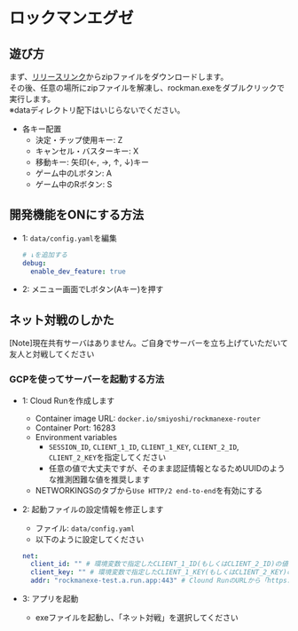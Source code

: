 # ロックマンエグゼ

## 遊び方

まず、[リリースリンク](https://github.com/sh-miyoshi/go-rockmanexe/releases/download/v0.13/project.zip)からzipファイルをダウンロードします。  
その後、任意の場所にzipファイルを解凍し、rockman.exeをダブルクリックで実行します。  
※dataディレクトリ配下はいじらないでください。

- 各キー配置
  - 決定・チップ使用キー: Z
  - キャンセル・バスターキー: X
  - 移動キー: 矢印(←, →, ↑, ↓)キー
  - ゲーム中のLボタン: A
  - ゲーム中のRボタン: S

## 開発機能をONにする方法

- 1: `data/config.yaml`を編集

  ```config.yaml
  # ↓を追加する
  debug:
    enable_dev_feature: true
  ```

- 2: メニュー画面でLボタン(Aキー)を押す

## ネット対戦のしかた

\[Note\]現在共有サーバはありません。ご自身でサーバーを立ち上げていただいて友人と対戦してください

### GCPを使ってサーバーを起動する方法

- 1: Cloud Runを作成します
  - Container image URL: `docker.io/smiyoshi/rockmanexe-router`
  - Container Port: 16283
  - Environment variables
    - `SESSION_ID`, `CLIENT_1_ID`, `CLIENT_1_KEY`, `CLIENT_2_ID`, `CLIENT_2_KEY`を指定してください
    - 任意の値で大丈夫ですが、そのまま認証情報となるためUUIDのような推測困難な値を推奨します
  - NETWORKINGSのタブから`Use HTTP/2 end-to-end`を有効にする
- 2: 起動ファイルの設定情報を修正します
  - ファイル: `data/config.yaml`
  - 以下のように設定してください

  ```yaml
  net:
    client_id: "" # 環境変数で指定したCLIENT_1_ID(もしくはCLIENT_2_ID)の値
    client_key: "" # 環境変数で指定したCLIENT_1_KEY(もしくはCLIENT_2_KEY)の値
    addr: "rockmanexe-test.a.run.app:443" # Clound RunのURLから「https://」を除いて「:443」を付与したアドレス
  ```

- 3: アプリを起動
  - exeファイルを起動し、「ネット対戦」を選択してください
